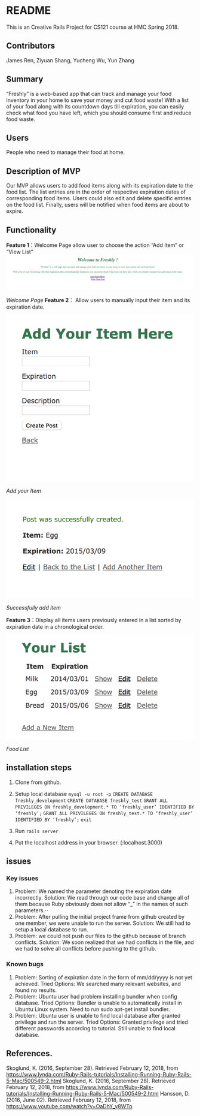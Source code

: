 # README

This is an Creative Rails Project for CS121 course at HMC Spring 2018.

## Contributors
James Ren, Ziyuan Shang, Yucheng Wu, Yun Zhang

## Summary
“Freshly” is a web-based app that can track and manage your food inventory in your home to save your money and cut food waste! With a list of your food along with its countdown days till expiration, you can easily check what food you have left, which you should consume first and reduce food waste. 

## Users
People who need to manage their food at home.

## Description of MVP
Our MVP allows users to add food items along with its expiration date to the food list. The list entries are in the order of respective expiration dates of corresponding food items. Users could also edit and delete specific entries on the food list. Finally, users will be notified when food items are about to expire.

## Functionality
**Feature 1**：Welcome Page allow user to choose the action “Add Item” or “View List”
![](images/welcomeInterface.png) 

*Welcome Page*
**Feature 2**： Allow users to manually input their item and its expiration date.

![](images/addItemHere.png)

*Add your Item*

![](images/itemAdded.png) 

*Successfully add item*

**Feature 3**：Display all items users previously entered in a list sorted by expiration date in a chronological order.

![](images/sortedList.png)

*Food List*

## installation steps 
1. Clone from github.

2. Setup local database 
`mysql -u root -p`
`CREATE DATABASE freshly_development`
`CREATE DATABASE freshly_test`
`GRANT ALL PRIVILEGES ON freshly_development.* TO ‘freshly_user’ IDENTIFIED BY ‘freshly’;`
`GRANT ALL PRIVILEGES ON freshly_test.* TO ‘freshly_user’ IDENTIFIED BY ‘freshly’;`
`exit`

3. Run `rails server`
4. Put the localhost address in your browser. (:localhost.3000)

## issues 
### Key issues

1. Problem: We named the parameter denoting the expiration date incorrectly. 
Solution: We read through our code base and change all of them because Ruby obviously does not allow “_” in the names of such parameters.⋅⋅
2. Problem: After pulling the initial project frame from github created by one member, we were unable to run the server. 
Solution: We still had to setup a local database to run. 
3. Problem: we could not push our files to the github because of branch conflicts. 
Solution: We soon realized that we had conflicts in the file, and we had to solve all conflicts before pushing to the github.

### Known bugs
1. Problem: Sorting of expiration date in the form of mm/dd/yyyy is not yet achieved.
Tried Options:  We searched many relevant websites, and found no results.
2. Problem: Ubuntu user had problem installing bundler when config database. 
Tried Options: Bundler is unable to automatically install in Ubuntu Linux system. Need to run sudo apt-get install bundler.
3. Problem: Ubuntu user is unable to find local database after granted privilege and run the server.
Tried Options: Granted privilege and tried different passwords according to tutorial. Still unable to find local database.

## References. 
Skoglund, K. (2016, September 28). Retrieved February 12, 2018, from https://www.lynda.com/Ruby-Rails-tutorials/Installing-Running-Ruby-Rails-5-Mac/500549-2.html
Skoglund, K. (2016, September 28). Retrieved February 12, 2018, from https://www.lynda.com/Ruby-Rails-tutorials/Installing-Running-Ruby-Rails-5-Mac/500549-2.html
Hansson, D. (2016, June 02). Retrieved February 12, 2018, from https://www.youtube.com/watch?v=OaDhY_y8WTo

